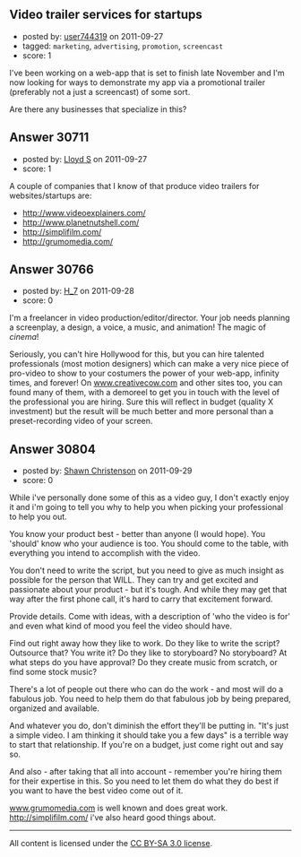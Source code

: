 ## Video trailer services for startups

- posted by: [user744319](https://stackexchange.com/users/-1/13425-user744319) on 2011-09-27
- tagged: `marketing`, `advertising`, `promotion`, `screencast`
- score: 1

I've been working on a web-app that is set to finish late November and I'm now looking for ways to demonstrate my app via a promotional trailer (preferably not a just a screencast) of some sort. 

Are there any businesses that specialize in this?


## Answer 30711

- posted by: [Lloyd S](https://stackexchange.com/users/-1/12549-lloyd-s) on 2011-09-27
- score: 1

A couple of companies that I know of that produce video trailers for websites/startups are:

- http://www.videoexplainers.com/
- http://www.planetnutshell.com/
- http://simplifilm.com/
- http://grumomedia.com/


## Answer 30766

- posted by: [H_7](https://stackexchange.com/users/-1/13522-h-7) on 2011-09-28
- score: 0

I'm a freelancer in video production/editor/director. Your job needs planning a screenplay, a design, a voice, a music, and animation! The magic of *cinema*!

Seriously, you can't hire Hollywood for this, but you can hire talented professionals (most motion designers) which can make a very nice piece of pro-video to show to your costumers the power of your web-app, infinity times, and forever! On www.creativecow.com and other sites too, you can found many of them, with a demoreel to get you in touch with the level of the professional you are hiring. Sure this will reflect in budget (quality X investment) but the result will be much better and more personal than a preset-recording video of your screen.



## Answer 30804

- posted by: [Shawn Christenson](https://stackexchange.com/users/-1/13593-shawn-christenson) on 2011-09-29
- score: 0

While i've personally done some of this as a video guy, I don't exactly enjoy it and i'm going to tell you why to help you when picking your professional to help you out.

You know your product best - better than anyone (I would hope).  You 'should' know who your audience is too.  You should come to the table, with everything you intend to accomplish with the video.  

You don't need to write the script, but you need to give as much insight as possible for the person that WILL. They can try and get excited and passionate about your product - but it's tough.  And while they may get that way after the first phone call, it's hard to carry that excitement forward.

Provide details.  Come with ideas, with a description of 'who the video is for' and even what kind of mood you feel the video should have.

Find out right away how they like to work.  Do they like to write the script? Outsource that? You write it? Do they like to storyboard? No storyboard? At what steps do you have approval?  Do they create music from scratch, or find some stock music?

There's a lot of people out there who can do the work - and most will do a fabulous job.  You need to help them do that fabulous job by being prepared, organized and available.

And whatever you do, don't diminish the effort they'll be putting in.  "It's just a simple video. I am thinking it should take you a few days" is a terrible way to start that relationship.  If you're on a budget, just come right out and say so.

And also - after taking that all into account - remember you're hiring them for their expertise in this.  So you need to let them do what they do best if you want to have the best video come out of it.


www.grumomedia.com is well known and does great work.  
http://simplifilm.com/ i've also heard good things about.




---

All content is licensed under the [CC BY-SA 3.0 license](https://creativecommons.org/licenses/by-sa/3.0/).
